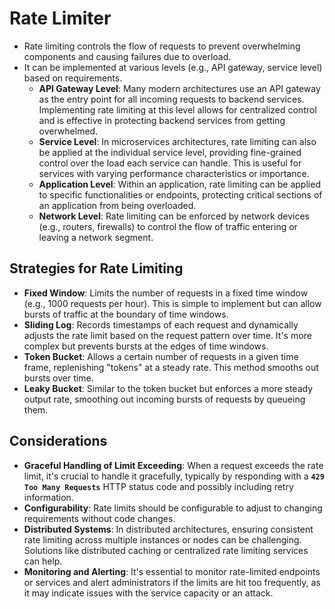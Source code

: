 # Rate Limiter

- Rate limiting controls the flow of requests to prevent overwhelming components and causing failures due to overload.
- It can be implemented at various levels (e.g., API gateway, service level) based on requirements.
  - **API Gateway Level**: Many modern architectures use an API gateway as the entry point for all incoming requests to backend services. Implementing rate limiting at this level allows for centralized control and is effective in protecting backend services from getting overwhelmed.
  - **Service Level**: In microservices architectures, rate limiting can also be applied at the individual service level, providing fine-grained control over the load each service can handle. This is useful for services with varying performance characteristics or importance.
  - **Application Level**: Within an application, rate limiting can be applied to specific functionalities or endpoints, protecting critical sections of an application from being overloaded.
  - **Network Level**: Rate limiting can be enforced by network devices (e.g., routers, firewalls) to control the flow of traffic entering or leaving a network segment.

## **Strategies for Rate Limiting**

- **Fixed Window**: Limits the number of requests in a fixed time window (e.g., 1000 requests per hour). This is simple to implement but can allow bursts of traffic at the boundary of time windows.
- **Sliding Log**: Records timestamps of each request and dynamically adjusts the rate limit based on the request pattern over time. It's more complex but prevents bursts at the edges of time windows.
- **Token Bucket**: Allows a certain number of requests in a given time frame, replenishing "tokens" at a steady rate. This method smooths out bursts over time.
- **Leaky Bucket**: Similar to the token bucket but enforces a more steady output rate, smoothing out incoming bursts of requests by queueing them.

## **Considerations**

- **Graceful Handling of Limit Exceeding**: When a request exceeds the rate limit, it's crucial to handle it gracefully, typically by responding with a **`429 Too Many Requests`** HTTP status code and possibly including retry information.
- **Configurability**: Rate limits should be configurable to adjust to changing requirements without code changes.
- **Distributed Systems**: In distributed architectures, ensuring consistent rate limiting across multiple instances or nodes can be challenging. Solutions like distributed caching or centralized rate limiting services can help.
- **Monitoring and Alerting**: It's essential to monitor rate-limited endpoints or services and alert administrators if the limits are hit too frequently, as it may indicate issues with the service capacity or an attack.
